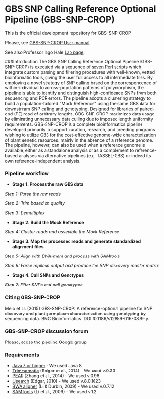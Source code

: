 # GBS SNP Calling Reference Optional Pipeline (GBS-SNP-CROP)

This is the official development repository for GBS-SNP-CROP

Please, see [GBS-SNP-CROP User manual][1].

See also Professor Iago Hale [Lab page][2].

###Introduction
The GBS SNP Calling Reference Optional Pipeline (GBS-SNP-CROP) is executed via a sequence of [seven Perl scripts][3] which integrate custom parsing and filtering procedures with well-known, vetted bioinformatic tools, giving the user full access to all intermediate files. By employing a novel strategy of SNP calling based on the correspondence of within-individual to across-population patterns of polymorphism, the pipeline is able to identify and distinguish high-confidence SNPs from both sequencing and PCR errors. The pipeline adopts a clustering strategy to build a population-tailored "Mock Reference" using the same GBS data for downstream SNP calling and genotyping. Designed for libraries of paired-end (PE) read of arbitrary lengths, GBS-SNP-CROP maximizes data usage by eliminating unnecessary data culling due to imposed length uniformity requirements. GBS-SNP-CROP is a complete bioinformatics pipeline developed primarily to support curation, research, and breeding programs wishing to utilize GBS for the cost-effective genome-wide characterization of plant genetic resources, mainly in the absence of a reference genome. The pipeline, however, can also be used when a reference genome is available, either as a standalone analysis or as a complement to reference-based analyses via alternative pipelines (e.g. TASSEL-GBS) or indeed its own reference-independent analysis.

### Pipeline workflow
* **Stage 1. Process the raw GBS data**

*Step 1: Parse the raw reads*

*Step 2: Trim based on quality* 

*Step 3: Demultiplex*

* **Stage 2. Build the Mock Reference** 

*Step 4: Cluster reads and assemble the Mock Reference*

* **Stage 3. Map the processed reads and generate standardized alignment files**

*Step 5: Align with BWA-mem and process with SAMtools*

*Step 6: Parse mpileup output and produce the SNP discovery master matrix*

* **Stage 4. Call SNPs and Genotypes**

*Step 7: Filter SNPs and call genotypes*

### Citing GBS-SNP-CROP
Melo et al. (2015) GBS-SNP-CROP: A reference-optional pipeline for SNP discovery and plant germplasm characterization using genotyping-by-sequencing data. BMC Bioinformatics. DOI 10.1186/s12859-016-0879-y.

### GBS-SNP-CROP discussion forum
Please, acess the [pipeline Google group][4]

### Requirements
* [Java 7 or higher][5] - We used Java 8
* [Trimmomatic][6] (Bolger et al., 2014) - We used v.0.33
* [PEAR][7] (Zhang et al., 2014) - We used v.0.96
* [Usearch][8] (Edgar, 2010) - We used v.8.0.1623
* [BWA aligner][9] (Li & Durbin, 2009) - We used v.0.7.12
* [SAMTools][10] (Li et al., 2009) - We used v.1.2

[1]:https://github.com/halelab/GBS-SNP-CROP/blob/master/UserManual.pdf
[2]:http://www.halelab.org
[3]:https://github.com/halelab/GBS-SNP-CROP/tree/master/GBS-SNP-CROP-scripts
[4]:https://groups.google.com/forum/#!forum/gbs-snp-crop
[5]:https://www.java.com/en/
[6]:http://www.usadellab.org/cms/?page=trimmomatic
[7]:http://sco.h-its.org/exelixis/web/software/pear/
[8]: http://www.drive5.com/usearch/
[9]:http://bio-bwa.sourceforge.net
[10]:http://samtools.sourceforge.net


